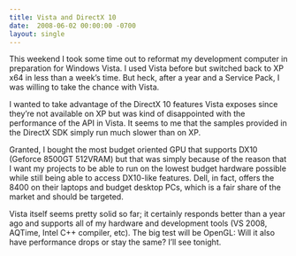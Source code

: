 ```yaml
---
title: Vista and DirectX 10
date:  2008-06-02 00:00:00 -0700
layout: single
---
```


This weekend I took some time out to reformat my development computer in preparation for Windows Vista. I used Vista before but switched back to XP x64 in less than a week’s time. But heck, after a year and a Service Pack, I was willing to take the chance with Vista.

I wanted to take advantage of the DirectX 10 features Vista exposes since they’re not available on XP but was kind of disappointed with the performance of the API in Vista. It seems to me that the samples provided in the DirectX SDK simply run much slower than on XP.

Granted, I bought the most budget oriented GPU that supports DX10 (Geforce 8500GT 512VRAM) but that was simply because of the reason that I want my projects to be able to run on the lowest budget hardware possible while still being able to access DX10-like features. Dell, in fact, offers the 8400 on their laptops and budget desktop PCs, which is a fair share of the market and should be targeted.

Vista itself seems pretty solid so far; it certainly responds better than a year ago and supports all of my hardware and development tools (VS 2008, AQTime, Intel C++ compiler, etc). The big test will be OpenGL: Will it also have performance drops or stay the same? I’ll see tonight.
